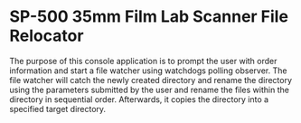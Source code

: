 # SP-500 35mm Film Lab Scanner File Relocator

The purpose of this console application is to prompt the user with 
order information and start a file watcher using watchdogs polling observer. 
The file watcher will catch the newly created directory and rename the directory
using the parameters submitted by the user and rename the files within the directory
in sequential order. Afterwards, it copies the directory into a specified target directory.
